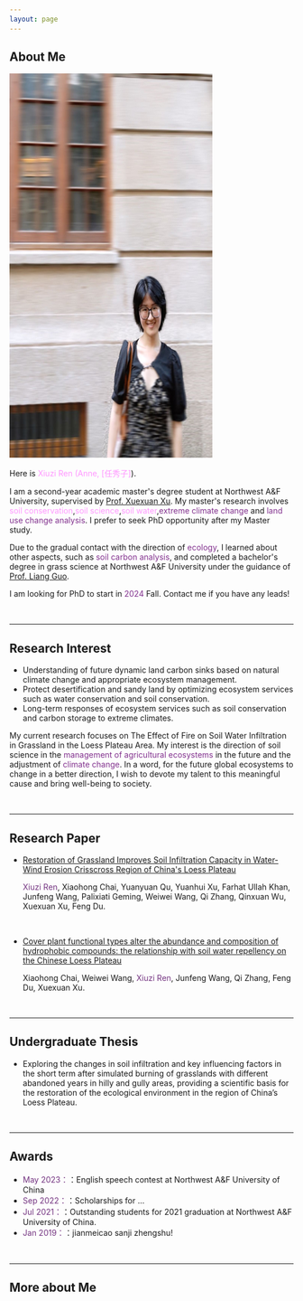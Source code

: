 ```yaml
---
layout: page
---
```


## About Me

<img src="images/anne.jpg" class="floatpic" width="360" height="680">

Here is <font color="#FF97FF">Xiuzi Ren (Anne, [任秀子]</font>).

I am a second-year academic master's degree student at Northwest A&F University, supervised by [Prof. Xuexuan Xu](https://www.researchgate.net/profile/Xu-Xuexuan). My master's research involves <font color="#FF97FF">soil conservation</font>,<font color="#FF97FF">soil science</font>,<font color="#FF97FF">soil water</font>,<font color="#82318E">extreme climate change</font> and <font color="#82318E">land use change analysis</font>. I prefer to seek PhD opportunity after my Master study.

Due to the gradual contact with the direction of <font color="#82318E">ecology</font>, I learned about other aspects, such as <font color="#82318E">soil carbon analysis</font>, and completed a bachelor's degree in grass science at Northwest A&F University under the guidance of  [Prof. Liang Guo](https://www.researchgate.net/profile/Liang-Guo-26).

I am looking for PhD to start in <font color="#82318E">2024</font> Fall. Contact me if you have any leads!

<br>


---

## Research Interest

- Understanding of future dynamic land carbon sinks based on natural climate change and appropriate ecosystem management.
- Protect desertification and sandy land by optimizing ecosystem services such as water conservation and soil conservation.
- Long-term responses of ecosystem services such as soil conservation and carbon storage to extreme climates.

My current research focuses on The Effect of Fire on Soil Water Infiltration in Grassland in the Loess Plateau Area. My interest is the direction of soil science in the <font color="#82318E">management of agricultural ecosystems</font> in the future and the adjustment of <font color="#82318E">climate change</font>. In a word, for the future global ecosystems to change in a better direction, I wish to devote my talent to this meaningful cause and bring well-being to society.

<br>

---

## Research Paper


- [ Restoration of Grassland Improves Soil Infiltration Capacity in Water-Wind Erosion Crisscross Region of China's Loess Plateau](https://www.mdpi.com/2073-445X/12/8/1485)<br>

   <font color="#743481">Xiuzi Ren</font>, Xiaohong Chai, Yuanyuan Qu, Yuanhui Xu, Farhat Ullah Khan, Junfeng Wang, Palixiati Geming, Weiwei Wang,  Qi Zhang, Qinxuan Wu, Xuexuan Xu, Feng Du.

<br>


- [Cover plant functional types alter the abundance and composition of hydrophobic compounds: the relationship with soil water repellency on the Chinese Loess Plateau](https://Anne-Ren.github.io/mypaper/plant.pdf)<br>

   Xiaohong Chai, Weiwei Wang, <font color="#743481">Xiuzi Ren</font>, Junfeng Wang, Qi Zhang, Feng Du, Xuexuan Xu.

<br>

---

## Undergraduate Thesis


- Exploring the changes in soil infiltration and key influencing factors in the short term after simulated burning of grasslands with different abandoned years in hilly and gully areas, providing a scientific basis for the restoration of the ecological environment in the region of China’s Loess Plateau.

<br>

---

## Awards

- <font color="#743481">May 2023：</font>：English speech contest at Northwest A&F University of China
- <font color="#743481">Sep 2022：</font>：Scholarships for ...
- <font color="#743481">Jul 2021：</font>：Outstanding students for 2021 graduation at Northwest A&F University of China.
- <font color="#743481">Jan 2019：</font>：jianmeicao sanji zhengshu!

<br>

---

## More about Me
